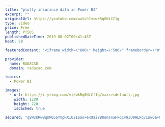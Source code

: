 ```yaml
---
title: "plotly insurance data in Power BI"
excerpt: ""
originalUrl: https://youtube.com/watch?v=wkRq6NiCf1g
type: video
price: Free
length: PT50S
publishedDateTime: 2019-08-02T00:41:48Z
heat: 50

featuredContent: "<iframe width=\"800\" height=\"500\" frameborder=\"0\" src=\"https://www.youtube.com/embed/wkRq6NiCf1g\" allow=\"accelerometer; autoplay; encrypted-media; gyroscope; picture-in-picture\" allowfullscreen></iframe>"

provider:
  name: RADACAD
  domain: radacad.com

topics:
  - Power BI

images:
  - url: https://i.ytimg.com/vi/wkRq6NiCf1g/maxresdefault.jpg
    width: 1280
    height: 720
    isCached: true

secured: "qSW2KRwBqnMQ56YmpRXIU2ISao+eROaiYBUemTmuFkqCv9JO0HLkqvInw6a+9nUA9l/HVfCe5TU2RQJGlk9O10hxnHU9NJdD4thzYqEStRQ+19fbGlwLX2kFACFa91W6xyIKCpTAaZ8X2VXtjNiApMDpY9urW2G3uoxqFPWYbB7j6LEZ82CdtTcYoGF0/9OBQGCaWUoycQC1SrZjoIsmkXTuCM/CBZpjFhoK6A5pIE2blh3nmkQmtwIqbnfFIxfMQ1RvuEwkJilfiNkFAKZX0qzLaXQ6MiW/FRM89hopUmXVTSoI0YjZ8GgLec5zEr5XxrPii62vi8k2yAq9Dos962fJhsJB/lb5wn40rpDbAEH7DGUf3mTkB1agKZ7JnihPvsZm1kgPRj9f6KxJkFLvHzObX+Gw+rBv5rO9pZD1J4I=;oHhBnDX9+z6StvSxYzEsBw=="
---
```


